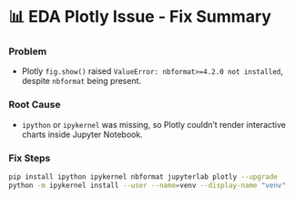 # 📊 EDA Plotly Issue - Fix Summary

### Problem
- Plotly `fig.show()` raised `ValueError: nbformat>=4.2.0 not installed`, despite `nbformat` being present.

### Root Cause
- `ipython` or `ipykernel` was missing, so Plotly couldn’t render interactive charts inside Jupyter Notebook.

### Fix Steps
```bash
pip install ipython ipykernel nbformat jupyterlab plotly --upgrade
python -m ipykernel install --user --name=venv --display-name "venv"
